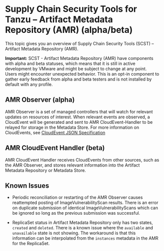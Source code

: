 # Supply Chain Security Tools for Tanzu – Artifact Metadata Repository (AMR) (alpha/beta)

This topic gives you an overview of Supply Chain Security Tools (SCST) – Artifact Metadata Repository (AMR).

**Important:** SCST - Artifact Metadata Repository (AMR) have components with alpha and beta statuses, which means that it is still in active development by VMware and might be subject to change at any point. Users might encounter unexpected behavior. This is an opt-in component to gather early feedback from alpha and beta testers and is not installed by default with any profile.

## AMR Observer (alpha)

AMR Observer is a set of managed controllers that will watch for relevant updates on resources of interest. When relevant events are observed, a CloudEvent will be generated and sent to AMR CloudEvent-Handler to be relayed for storage in the Metadata Store. For more information on CloudEvents, see [CloudEvent JSON Specification](./cloudevents.hbs.md)

## AMR CloudEvent Handler (beta)

AMR CloudEvent Handler receives CloudEvents from other sources, such as the AMR Observer, and stores relevant information into the Artifact Metadata Repository or Metadata Store.

## Known Issues

- Periodic reconciliation or restarting of the AMR Observer causes reattempted posting of ImageVulnerabilityScan results. There is an error on duplicate submission of identical ImageVulnerabilityScans which can be ignored so long as the previous submission was successful.

- ReplicaSet status in Artifact Metadata Repository only has two states, `created` and `deleted`. There is a known issue where the `available` and `unavailable` state is not showing. The workaround is that this information can be interpolated from the `instances` metadata in the AMR for the ReplicaSet. 